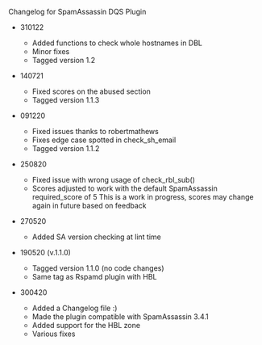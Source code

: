 Changelog for SpamAssassin DQS Plugin 

- 310122
	- Added functions to check whole hostnames in DBL
	- Minor fixes
	- Tagged version 1.2
	
- 140721
	- Fixed scores on the abused section
	- Tagged version 1.1.3

- 091220
	- Fixed issues thanks to robertmathews
	- Fixes edge case spotted in check_sh_email
	- Tagged version 1.1.2

- 250820
	- Fixed issue with wrong usage of check_rbl_sub()
	- Scores adjusted to work with the default SpamAssassin required_score of 5
	  This is a work in progress, scores may change again in future based on feedback

- 270520
	- Added SA version checking at lint time

- 190520 (v.1.1.0)
	- Tagged version 1.1.0 (no code changes)
	- Same tag as Rspamd plugin with HBL

- 300420
	- Added a Changelog file :)
	- Made the plugin compatible with SpamAssassin 3.4.1
	- Added support for the HBL zone
	- Various fixes
